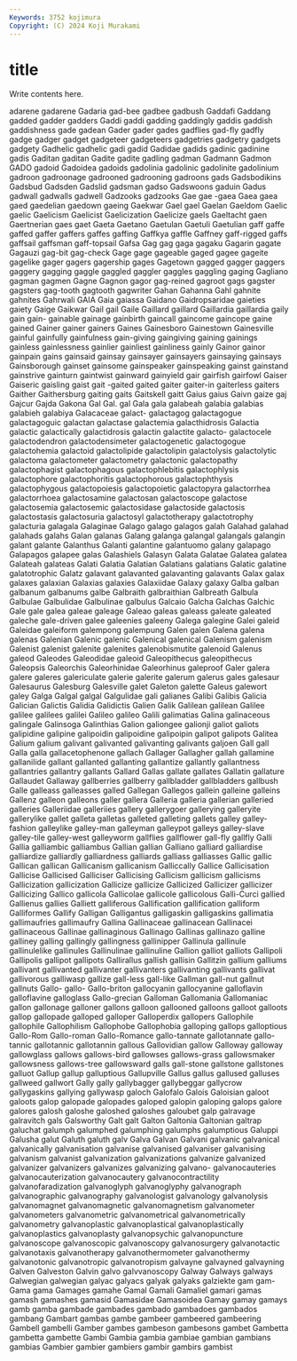 ```yaml
---
Keywords: 3752 kojimura
Copyright: (C) 2024 Koji Murakami
---
```


# title

Write contents here.



adarene gadarene Gadaria gad-bee gadbee gadbush Gaddafi Gaddang
gadded gadder gadders Gaddi gaddi gadding gaddingly gaddis gaddish gaddishness
gade gadean Gader gader gades gadflies gad-fly gadfly gadge gadger
gadget gadgeteer gadgeteers gadgetries gadgetry gadgets gadgety Gadhelic gadhelic gadi
gadid Gadidae gadids gadinic gadinine gadis Gaditan gaditan Gadite gadite
gadling gadman Gadmann Gadmon GADO gadoid Gadoidea gadoids gadolinia gadolinic
gadolinite gadolinium gadroon gadroonage gadrooned gadrooning gadroons gads Gadsbodikins Gadsbud
Gadsden Gadslid gadsman gadso Gadswoons gaduin Gadus gadwall gadwalls gadwell
Gadzooks gadzooks Gae gae -gaea Gaea gaea gaed gaedelian gaedown
gaeing Gaekwar Gael gael Gaelan Gaeldom Gaelic gaelic Gaelicism Gaelicist
Gaelicization Gaelicize gaels Gaeltacht gaen Gaertnerian gaes gaet Gaeta Gaetano
Gaetulan Gaetuli Gaetulian gaff gaffe gaffed gaffer gaffers gaffes gaffing
Gaffkya gaffle Gaffney gaff-rigged gaffs gaffsail gaffsman gaff-topsail Gafsa Gag
gag gaga gagaku Gagarin gagate Gagauzi gag-bit gag-check Gage gage
gageable gaged gagee gageite gagelike gager gagers gagership gages Gagetown
gagged gagger gaggers gaggery gagging gaggle gaggled gaggler gaggles gaggling
gaging Gagliano gagman gagmen Gagne Gagnon gagor gag-reined gagroot gags
gagster gagsters gag-tooth gagtooth gagwriter Gahan Gahanna Gahl gahnite gahnites
Gahrwali GAIA Gaia gaiassa Gaidano Gaidropsaridae gaieties gaiety Gaige Gaikwar
Gail gail Gaile Gaillard gaillard Gaillardia gaillardia gaily gain gain-
gainable gainage gainbirth gaincall gaincome gaincope gaine gained Gainer gainer
gainers Gaines Gainesboro Gainestown Gainesville gainful gainfully gainfulness gain-giving gaingiving
gaining gainings gainless gainlessness gainlier gainliest gainliness gainly Gainor gainor
gainpain gains gainsaid gainsay gainsayer gainsayers gainsaying gainsays Gainsborough gainset
gainsome gainspeaker gainspeaking gainst gainstand gainstrive gainturn gaintwist gainward gainyield
gair gairfish gairfowl Gaiser Gaiseric gaisling gaist gait -gaited gaited
gaiter gaiter-in gaiterless gaiters Gaither Gaithersburg gaiting gaits Gaitskell gaitt
Gaius gaius Gaivn gaize gaj Gajcur Gajda Gakona Gal Gal.
gal Gala gala galabeah galabia galabias galabieh galabiya Galacaceae galact-
galactagog galactagogue galactagoguic galactan galactase galactemia galacthidrosis Galactia galactic galactically
galactidrosis galactin galactite galacto- galactocele galactodendron galactodensimeter galactogenetic galactogogue galactohemia
galactoid galactolipide galactolipin galactolysis galactolytic galactoma galactometer galactometry galactonic galactopathy
galactophagist galactophagous galactophlebitis galactophlysis galactophore galactophoritis galactophorous galactophthysis galactophygous galactopoiesis
galactopoietic galactopyra galactorrhea galactorrhoea galactosamine galactosan galactoscope galactose galactosemia galactosemic
galactosidase galactoside galactosis galactostasis galactosuria galactosyl galactotherapy galactotrophy galacturia galagala
Galaginae Galago galago galagos galah Galahad galahad galahads galahs Galan
galanas Galang galanga galangal galangals galangin galant galante Galanthus Galanti
galantine galantuomo galany galapago Galapagos galapee galas Galashiels Galasyn Galata
Galatae Galatea galatea Galateah galateas Galati Galatia Galatian Galatians galatians
Galatic galatine galatotrophic Galatz galavant galavanted galavanting galavants Galax galax
galaxes galaxian Galaxias galaxies Galaxiidae Galaxy galaxy Galba galban galbanum
galbanums galbe Galbraith galbraithian Galbreath Galbula Galbulae Galbulidae Galbulinae galbulus
Galcaio Galcha Galchas Galchic Gale gale galea galeae galeage Galeao
galeas galeass galeate galeated galeche gale-driven galee galeenies galeeny Galega
galegine Galei galeid Galeidae galeiform galempong galempung Galen galen Galena
galena galenas Galenian Galenic galenic Galenical galenical Galenism galenism Galenist
galenist galenite galenites galenobismutite galenoid Galenus galeod Galeodes Galeodidae galeoid
Galeopithecus galeopithecus Galeopsis Galeorchis Galeorhinidae Galeorhinus galeproof Galer galera galere
galeres galericulate galerie galerite galerum galerus gales galesaur Galesaurus Galesburg
Galesville galet Galeton galette Galeus galewort galey Galga Galgal galgal
Galgulidae gali galianes Galibi Galibis Galicia Galician Galictis Galidia Galidictis
Galien Galik Galilean galilean Galilee galilee galilees galilei Galileo galileo
Galili galimatias Galina galinaceous galingale Galinsoga Galinthias Galion galiongee galionji
galiot galiots galipidine galipine galipoidin galipoidine galipoipin galipot galipots Galitea
Galium galium galivant galivanted galivanting galivants galjoen Gall gall Galla
galla gallacetophenone gallach Gallager Gallagher gallah gallamine gallanilide gallant gallanted
gallanting gallantize gallantly gallantness gallantries gallantry gallants Gallard Gallas gallate
gallates Gallatin gallature Gallaudet Gallaway gallberries gallberry gallbladder gallbladders gallbush
Galle galleass galleasses galled Gallegan Gallegos gallein galleine galleins Gallenz
galleon galleons galler gallera Galleria galleria gallerian galleried galleries Galleriidae
galleriies gallery gallerygoer gallerying galleryite gallerylike gallet galleta galletas galleted
galleting gallets galley galley-fashion galleylike galley-man galleyman galleypot galleys galley-slave
galley-tile galley-west galleyworm gallflies gallflower gall-fly gallfly Galli Gallia galliambic
galliambus Gallian gallian Galliano galliard galliardise galliardize galliardly galliardness galliards
galliass galliasses Gallic gallic Gallican gallican Gallicanism gallicanism Galliccally Gallice
Gallicisation Gallicise Gallicised Galliciser Gallicising Gallicism gallicism gallicisms Gallicization gallicization
Gallicize gallicize Gallicized Gallicizer gallicizer Gallicizing Gallico gallicola Gallicolae gallicole
gallicolous Galli-Curci gallied Gallienus gallies Galliett galliferous Gallification gallification galliform
Galliformes Gallify Galligan Galligantus galligaskin galligaskins gallimatia gallimaufries gallimaufry Gallina
Gallinaceae gallinacean Gallinacei gallinaceous Gallinae gallinaginous Gallinago Gallinas gallinazo galline
galliney galling gallingly gallingness gallinipper Gallinula gallinule gallinulelike gallinules Gallinulinae
gallinuline Gallion galliot galliots Gallipoli Gallipolis gallipot gallipots Gallirallus gallish
gallisin Gallitzin gallium galliums gallivant gallivanted gallivanter gallivanters gallivanting gallivants
gallivat gallivorous galliwasp gallize gall-less gall-like Gallman gall-nut gallnut gallnuts
Gallo- gallo- Gallo-briton gallocyanin gallocyanine galloflavin galloflavine galloglass Gallo-grecian Galloman
Gallomania Gallomaniac gallon gallonage galloner gallons galloon gallooned galloons galloot
galloots gallop gallopade galloped galloper Galloperdix gallopers Gallophile gallophile Gallophilism
Gallophobe Gallophobia galloping gallops galloptious Gallo-Rom Gallo-roman Gallo-Romance gallo-tannate gallotannate
gallo-tannic gallotannic gallotannin gallous Gallovidian gallow Galloway galloway gallowglass gallows
gallows-bird gallowses gallows-grass gallowsmaker gallowsness gallows-tree gallowsward galls gall-stone gallstone
gallstones galluot Gallup gallup galluptious Gallupville Gallus gallus gallused galluses
gallweed gallwort Gally gally gallybagger gallybeggar gallycrow gallygaskins gallying gallywasp
galoch Galofalo Galois Galoisian galoot galoots galop galopade galopades galoped
galopin galoping galops galore galores galosh galoshe galoshed galoshes galoubet
galp galravage galravitch gals Galsworthy Galt galt Galton Galtonia Galtonian
galtrap galuchat galumph galumphed galumphing galumphs galumptious Galuppi Galusha galut
Galuth galuth galv Galva Galvan Galvani galvanic galvanical galvanically galvanisation
galvanise galvanised galvaniser galvanising galvanism galvanist galvanization galvanizations galvanize galvanized
galvanizer galvanizers galvanizes galvanizing galvano- galvanocauteries galvanocauterization galvanocautery galvanocontractility galvanofaradization
galvanoglyph galvanoglyphy galvanograph galvanographic galvanography galvanologist galvanology galvanolysis galvanomagnet galvanomagnetic
galvanomagnetism galvanometer galvanometers galvanometric galvanometrical galvanometrically galvanometry galvanoplastic galvanoplastical galvanoplastically
galvanoplastics galvanoplasty galvanopsychic galvanopuncture galvanoscope galvanoscopic galvanoscopy galvanosurgery galvanotactic galvanotaxis
galvanotherapy galvanothermometer galvanothermy galvanotonic galvanotropic galvanotropism galvayne galvayned galvayning Galven
Galveston Galvin galvo galvvanoscopy Galway Galways galways Galwegian galwegian galyac
galyacs galyak galyaks galziekte gam gam- Gama gama Gamages gamahe
Gamal Gamali Gamaliel gamari gamas gamash gamashes gamasid Gamasidae Gamasoidea
Gamay gamay gamays gamb gamba gambade gambades gambado gambadoes gambados
gambang Gambart gambas gambe gambeer gambeered gambeering Gambell gambelli Gamber
gambes gambeson gambesons gambet Gambetta gambetta gambette Gambi Gambia gambia
gambiae gambian gambians gambias Gambier gambier gambiers gambir gambirs gambist
